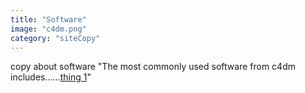 ```yaml
---
title: "Software"
image: "c4dm.png"
category: "siteCopy"
---
```


copy about software "The most commonly used software from c4dm includes......[thing 1](http://www.randomsite.org)"

